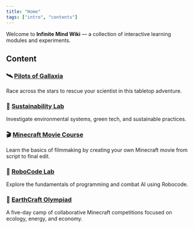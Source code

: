 ```yaml
---
title: "Home"
tags: ["intro", "contents"]
---
```

Welcome to **Infinite Mind Wiki** — a collection of interactive learning modules and experiments.

## Content

### 🛰️ [Pilots of Gallaxia](./pilots_of_gallaxia/)

Race across the stars to rescue your scientist in this tabletop adventure.

### 🌱 [Sustainability Lab](./sustainability_lab/)

Investigate environmental systems, green tech, and sustainable practices.

### 🎬 [Minecraft Movie Course](./minecraft_movie_course/)

Learn the basics of filmmaking by creating your own Minecraft movie from script to final edit.

### 🚀 [RoboCode Lab](./robocode/)

Explore the fundamentals of programming and combat AI using Robocode.

### 🏅 [EarthCraft Olympiad](./earthcraft_olympiad/)

A five-day camp of collaborative Minecraft competitions focused on ecology, energy, and economy.
